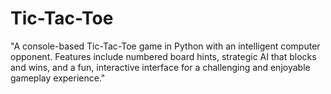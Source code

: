 # Tic-Tac-Toe
"A console-based Tic-Tac-Toe game in Python with an intelligent computer opponent. Features include numbered board hints, strategic AI that blocks and wins, and a fun, interactive interface for a challenging and enjoyable gameplay experience."
